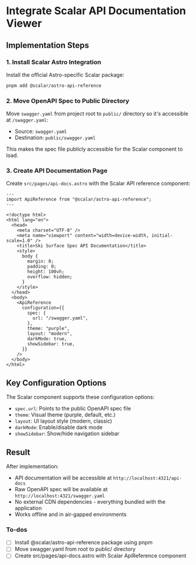 <!-- d1d709e1-6cf7-44d2-b41d-24cee3182569 8fe67edb-aad3-4a4d-a60f-4c3cba65596b -->

# Integrate Scalar API Documentation Viewer

## Implementation Steps

### 1. Install Scalar Astro Integration

Install the official Astro-specific Scalar package:

```bash
pnpm add @scalar/astro-api-reference
```

### 2. Move OpenAPI Spec to Public Directory

Move `swagger.yaml` from project root to `public/` directory so it's accessible at `/swagger.yaml`:

- Source: `swagger.yaml`
- Destination: `public/swagger.yaml`

This makes the spec file publicly accessible for the Scalar component to load.

### 3. Create API Documentation Page

Create `src/pages/api-docs.astro` with the Scalar API reference component:

```astro
---
import ApiReference from "@scalar/astro-api-reference";
---

<!doctype html>
<html lang="en">
  <head>
    <meta charset="UTF-8" />
    <meta name="viewport" content="width=device-width, initial-scale=1.0" />
    <title>Ski Surface Spec API Documentation</title>
    <style>
      body {
        margin: 0;
        padding: 0;
        height: 100vh;
        overflow: hidden;
      }
    </style>
  </head>
  <body>
    <ApiReference
      configuration={{
        spec: {
          url: "/swagger.yaml",
        },
        theme: "purple",
        layout: "modern",
        darkMode: true,
        showSidebar: true,
      }}
    />
  </body>
</html>
```

## Key Configuration Options

The Scalar component supports these configuration options:

- `spec.url`: Points to the public OpenAPI spec file
- `theme`: Visual theme (purple, default, etc.)
- `layout`: UI layout style (modern, classic)
- `darkMode`: Enable/disable dark mode
- `showSidebar`: Show/hide navigation sidebar

## Result

After implementation:

- API documentation will be accessible at `http://localhost:4321/api-docs`
- Raw OpenAPI spec will be available at `http://localhost:4321/swagger.yaml`
- No external CDN dependencies - everything bundled with the application
- Works offline and in air-gapped environments

### To-dos

- [ ] Install @scalar/astro-api-reference package using pnpm
- [ ] Move swagger.yaml from root to public/ directory
- [ ] Create src/pages/api-docs.astro with Scalar ApiReference component
